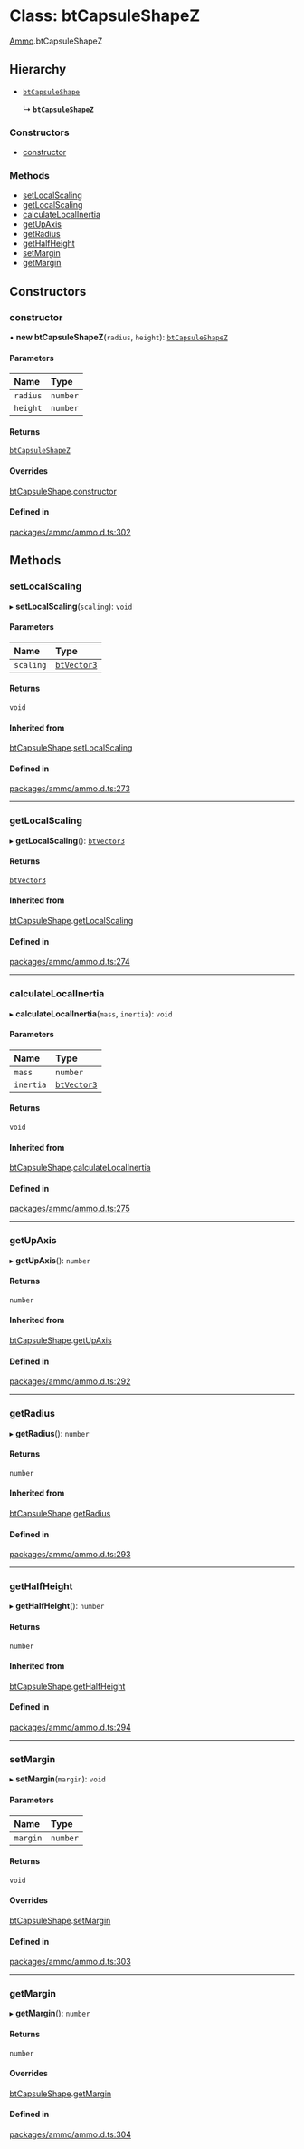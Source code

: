 # Class: btCapsuleShapeZ

[Ammo](../modules/Ammo.md).btCapsuleShapeZ

## Hierarchy

- [`btCapsuleShape`](Ammo.btCapsuleShape.md)

  ↳ **`btCapsuleShapeZ`**

### Constructors

- [constructor](Ammo.btCapsuleShapeZ.md#constructor)

### Methods

- [setLocalScaling](Ammo.btCapsuleShapeZ.md#setlocalscaling)
- [getLocalScaling](Ammo.btCapsuleShapeZ.md#getlocalscaling)
- [calculateLocalInertia](Ammo.btCapsuleShapeZ.md#calculatelocalinertia)
- [getUpAxis](Ammo.btCapsuleShapeZ.md#getupaxis)
- [getRadius](Ammo.btCapsuleShapeZ.md#getradius)
- [getHalfHeight](Ammo.btCapsuleShapeZ.md#gethalfheight)
- [setMargin](Ammo.btCapsuleShapeZ.md#setmargin)
- [getMargin](Ammo.btCapsuleShapeZ.md#getmargin)

## Constructors

### constructor

• **new btCapsuleShapeZ**(`radius`, `height`): [`btCapsuleShapeZ`](Ammo.btCapsuleShapeZ.md)

#### Parameters

| Name | Type |
| :------ | :------ |
| `radius` | `number` |
| `height` | `number` |

#### Returns

[`btCapsuleShapeZ`](Ammo.btCapsuleShapeZ.md)

#### Overrides

[btCapsuleShape](Ammo.btCapsuleShape.md).[constructor](Ammo.btCapsuleShape.md#constructor)

#### Defined in

[packages/ammo/ammo.d.ts:302](https://github.com/Orillusion/orillusion/blob/main/packages/ammo/ammo.d.ts#L302)

## Methods

### setLocalScaling

▸ **setLocalScaling**(`scaling`): `void`

#### Parameters

| Name | Type |
| :------ | :------ |
| `scaling` | [`btVector3`](Ammo.btVector3.md) |

#### Returns

`void`

#### Inherited from

[btCapsuleShape](Ammo.btCapsuleShape.md).[setLocalScaling](Ammo.btCapsuleShape.md#setlocalscaling)

#### Defined in

[packages/ammo/ammo.d.ts:273](https://github.com/Orillusion/orillusion/blob/main/packages/ammo/ammo.d.ts#L273)

___

### getLocalScaling

▸ **getLocalScaling**(): [`btVector3`](Ammo.btVector3.md)

#### Returns

[`btVector3`](Ammo.btVector3.md)

#### Inherited from

[btCapsuleShape](Ammo.btCapsuleShape.md).[getLocalScaling](Ammo.btCapsuleShape.md#getlocalscaling)

#### Defined in

[packages/ammo/ammo.d.ts:274](https://github.com/Orillusion/orillusion/blob/main/packages/ammo/ammo.d.ts#L274)

___

### calculateLocalInertia

▸ **calculateLocalInertia**(`mass`, `inertia`): `void`

#### Parameters

| Name | Type |
| :------ | :------ |
| `mass` | `number` |
| `inertia` | [`btVector3`](Ammo.btVector3.md) |

#### Returns

`void`

#### Inherited from

[btCapsuleShape](Ammo.btCapsuleShape.md).[calculateLocalInertia](Ammo.btCapsuleShape.md#calculatelocalinertia)

#### Defined in

[packages/ammo/ammo.d.ts:275](https://github.com/Orillusion/orillusion/blob/main/packages/ammo/ammo.d.ts#L275)

___

### getUpAxis

▸ **getUpAxis**(): `number`

#### Returns

`number`

#### Inherited from

[btCapsuleShape](Ammo.btCapsuleShape.md).[getUpAxis](Ammo.btCapsuleShape.md#getupaxis)

#### Defined in

[packages/ammo/ammo.d.ts:292](https://github.com/Orillusion/orillusion/blob/main/packages/ammo/ammo.d.ts#L292)

___

### getRadius

▸ **getRadius**(): `number`

#### Returns

`number`

#### Inherited from

[btCapsuleShape](Ammo.btCapsuleShape.md).[getRadius](Ammo.btCapsuleShape.md#getradius)

#### Defined in

[packages/ammo/ammo.d.ts:293](https://github.com/Orillusion/orillusion/blob/main/packages/ammo/ammo.d.ts#L293)

___

### getHalfHeight

▸ **getHalfHeight**(): `number`

#### Returns

`number`

#### Inherited from

[btCapsuleShape](Ammo.btCapsuleShape.md).[getHalfHeight](Ammo.btCapsuleShape.md#gethalfheight)

#### Defined in

[packages/ammo/ammo.d.ts:294](https://github.com/Orillusion/orillusion/blob/main/packages/ammo/ammo.d.ts#L294)

___

### setMargin

▸ **setMargin**(`margin`): `void`

#### Parameters

| Name | Type |
| :------ | :------ |
| `margin` | `number` |

#### Returns

`void`

#### Overrides

[btCapsuleShape](Ammo.btCapsuleShape.md).[setMargin](Ammo.btCapsuleShape.md#setmargin)

#### Defined in

[packages/ammo/ammo.d.ts:303](https://github.com/Orillusion/orillusion/blob/main/packages/ammo/ammo.d.ts#L303)

___

### getMargin

▸ **getMargin**(): `number`

#### Returns

`number`

#### Overrides

[btCapsuleShape](Ammo.btCapsuleShape.md).[getMargin](Ammo.btCapsuleShape.md#getmargin)

#### Defined in

[packages/ammo/ammo.d.ts:304](https://github.com/Orillusion/orillusion/blob/main/packages/ammo/ammo.d.ts#L304)

